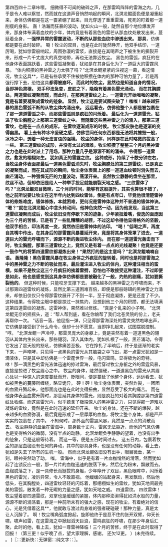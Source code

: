 第四百四十二章咔嚓。
细微得不可闻的破碎之声，在那雷鸣阵阵的雷海之内，几乎是令人难以察觉，然而就在这道声音悄然响起的瞬间，北溟龙鲲面色便是凝重起来，身体仿佛都是在这一霎紧绷了起来，目光穿透了重重雷海，死死的盯着那一道削瘦的身影。
轰！浩瀚而狂暴的波动，犹如火山一般，陡然自那个地位爆发开来，那身体布满着血纹的少年，体内竟是有着黑色的雷芒从那血纹处散发出来，蔓延着全身，一**强悍异常的雷霆波动，不断的从那些血纹中渗透出来。
那具**，仿佛都是要在此时破碎。
唰！牧尘的双目，也是在此时陡然睁开，他双手结印，一道厉喝，犹如惊雷般响起，周围弥漫的雷浆，直接是在其喝声之下被生生的撕裂开来，形成一片千丈庞大的真空地带，再也无法靠近牧尘。
黑色的雷弧，疯狂的在他身体表面跳跃着，这些雷弧凝聚着，犹如是在其身后化为了一道巨大的雷霆风暴。
“体内积攒的黑神雷之力太强了吗？”北溟龙鲲紧紧的注视这一幕，看这情况，牧尘这具**，已是有些承受不住被他积攒在体内的那种可怕力量了，若是再强行撑下去，恐怕这具**都得被崩坏。
而此时的牧尘，显然也是知道自身的情况，当即神色肃穆。
双手印法急变，皮肤之下，隐隐有着黑色雷光涌动。
而在其胸膛处，两道雷纹凝聚而现，而此时，在那两道雷纹之上，一道雷光开始嗤嗤的凝聚，竟是有着要凝聚成雷纹的迹象。
显然，牧尘这是要试图突破了！嗤嗤！越来越狂暴的黑色雷弧不断的从牧尘体内涌出来。
远远看去，仿佛他整个人都是被包裹在了那一道道雷弧之中，而那些雷弧则是疯狂的闪烁着。
最后化为一道道雷光，钻进了牧尘胸膛之上那第三道雷纹之中。
而随着这些黑神雷之力的涌入，那第三道雷纹，也是在一点点的成形。
在雷纹逐渐成形的时候。
牧尘那皮肤也是逐渐的变得幽黑。
看上去有种冰冷坚硬之感，仿佛世间任何东西都是无法将其摧毁一般，冰冷之中，透着一种无法言语的强横。
牧尘的身体，同样是在此时略微的拔高了一些。
第三道雷纹的成形，并没有太过的艰难，牧尘积攒了整整三个月的黑神雷之力也是在此时派上了用场，那种力量几乎是源源不断的涌来。
令得那一道雷纹，愈发的栩栩如生。
犹如真正的雷霆之纹。
这种成形，持续了十数分钟左右，当牧尘身体表面那最后一道黑色雷弧消失时，牧尘胸膛处的第三道雷纹，已是真正的凝聚而成，而在其成形的瞬间，牧尘身体表面上的那一道道血纹顿时消失而去，幽芒涌动，一种强悍无匹的力量波动，荡漾开来。
虽然牧尘静静的盘坐在那里，纹丝不动，但却依旧是给人一种举手投足就能崩裂天地之感。
“三纹雷体了吗？”北溟龙鲲双目微眯，三个月的时间，能够有这般提升，其实也算很不错了，他之前所说要让牧尘在这半年内达到四纹雷体，倒是有点夸口，毕竟他很清楚雷神体的修炼难度，锻体修炼，本就困难，更何况是雷神体这种并不普通的锻体神诀。
“嗯？”就在北溟龙鲲心中念头转动间，他神色突然一动，因为他发现，当这第三道雷纹凝聚而成后，牧尘依旧没有停歇下来的迹象，少年紧抿着嘴，俊逸的面庞因为三个月的苦修，已是有了一些乱糟糟的胡茬，不过这却令得他显得格外的坚毅，他双手相合，印法再度一变，竟然依旧是雷神体的法印。
“喝！”低喝之声，再度自其嘴中传出，在其身后的那雷霆风暴蔓延开来，竟是将其身体笼罩了进去，一道道巨大的雷光呼啸而下，源源不断的轰进牧尘体内。
而在那一道道雷光轰击而下时，牧尘胸膛，那第三道雷纹之上，竟然又是有着一点点的光线凝聚！他竟是还要一鼓作气的将第四道雷纹都凝炼出来！“果然打的是这主意吗？”北溟龙鲲喃喃自语。
轰隆隆！黑色雷霆风暴在牧尘身体之外疯狂的旋转着，同时也是将那雷海之中的黑神雷之力不断的吸扯而来，最后灌注进入牧尘的体内，这种灌注相当的蛮横，如果不是牧尘这三个月疯狂的挨着雷劈，恐怕也不敢接受这种灌注，不过即便是如此，他也是感觉到这具身体仿佛都是要被融化了一般，灼热的剧痛，犹如要撕裂他的**。
但这种时候，只能咬牙支撑下去。
越来越多的黑神雷之力呼啸而来，不过那第四道雷纹的凝炼，显然比第三道困难百倍，即便是那般磅礴的黑神雷之力涌来，却依旧仅仅只令得那雷纹展开了不到一半，至于彻底凝炼，更是还差了不少。
这种结果，令得牧尘眼中都是掠过一抹焦灼，没想到他三个月的积攒，都无法填满这第四道雷纹的凝炼，这雷神体，果然难以修炼。
“真是个乱来的小子啊。
”北溟龙鲲无奈的摇摇头，道：“帮人帮到底，看在你娘帮了我们北苍灵院的份上，老夫再帮你一次。
”话音一落，他屈指一弹，只见得那雷海深处的雷灵突然咆哮出声，它仿佛是接受到了什么命令，但却十分不愿意，当即挣扎起来，试图摆脱控制。
“哼。
”北溟龙鲲一声冷哼，那雷灵庞大的身躯上，竟是突然有着一道道黑色的翎羽从其体内生长出来，那些翎羽，深入其体内，犹如扎根了一般，黑芒涌动，令得它发出了震天般的怒吼，仿佛痛苦至极。
它在挣扎了半晌后，终于是逐渐的老实下来，一声咆哮，只见得一点黑色的雷光从其脑袋之中飞出，那一点雷光犹如是一滴液体，只是其中却仿佛是一个雷霆世界一般，电闪雷鸣，显得极为的奇特。
咻！那一滴黑色的雷光液体迅速的掠过雷海，最后穿过牧尘身躯之外的雷霆风暴，直接是掠进了牧尘眉心之中。
牧尘的身体，陡然僵硬，一道道黑色的雷光从其眉心处以一种惊人的速度蔓延而开，眨眼间，便是蔓延了他整个身体，远远看去，犹如被黑色的蔓藤所缠绕，略显诡异。
砰！砰！牧尘身体表面，突然炸裂，一团团的血雾升腾起来，他那面庞也是在此时变得扭曲，显然忍受了极大的痛苦。
而在他身体表面血雾升腾时，那蔓延其身体的雷光，则是疯狂的对着其胸膛那第四道雷纹处收缩，而这些雷光内，似乎蕴含了极端惊人的黑神雷之力，只见得那一道难以凝炼的雷纹，竟然是在此时迅速的延伸开来。
牧尘的身体，还在不断的爆裂，越来越多的血雾弥漫，最后竟是形成了一层厚厚的血枷，将牧尘整个身体，都是严严实实的包裹在了其中。
不知何时，那外面的雷霆风暴，竟然是一点点的消散而去。
牧尘静静的盘坐在雷海中，周身数十丈内，雷浆无法靠近，而他的气息仿佛也是变得格外的微弱，没有半点的动静。
北溟龙鲲负手静静的望着，也没有出手的迹象，只是这般等待着。
而这一等，便是五日时间过去。
这五日内，包裹着牧尘的那层血枷没有任何的异动，其中的那具身体，也是没有任何的动静，看上去，犹如是失去了所有的生机一般。
然而北溟龙鲲依旧没有出手，眼目微垂，某一刻，眼神突然动了动。
嗤。
雷海中，似乎是有着一片血枷悄然的滑落，然而犹如起了连锁反应一般，那一片片的血枷迅速的脱落下来，然后化为粉末，飘散而去。
血枷脱落之下，是一具修长而挺拔的身躯，少年睁开了双目，黑色眼眸中，闪烁着黑色的雷光，凌厉异常，令人不敢直视。
他缓缓的站起身来，黑发飘动，然后他低头，在其胸膛处，四道雷纹轻轻的闪烁着，那栩栩如生的雷纹，犹如天地间最完美的雷弧，散发着一种无暇的力量之感，犹如天地之威。
四道雷纹。
四纹雷体！牧尘望着那四道雷纹，双掌也是缓缓的紧握，体内那种澎湃得犹如洪水般的力量，源源不断的涌荡着，那是一种前所未有的强大之感，现在的牧尘，有着绝对的信心，光是凭借着这具**，他就敢与渡过肉身难的强者硬碰硬！那种力量，真是太让人沉醉了。
啊！牧尘嘴角弧度掀起，旋即他终于是忍不住的张开双臂，仰天长啸，啸声如雷，在这雷海之中掀起滔天巨浪，雷鸣疯狂的呼啸，在那少年身后汇聚，此时的他，看上去，犹如一尊雷神降临！三个月的苦修，终于是在此时取得了回报！（第三更！似乎晚了点，望大家理解，感谢。
还欠12更。
）(未完待续。
。
)〖∷更新快∷无弹窗∷纯文字∷〗。
